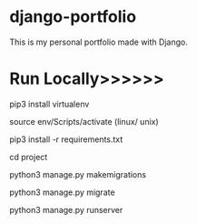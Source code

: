 # django-portfolio

This is my personal portfolio made with Django.

<h1>Run Locally>>>>>></h1>

<p>pip3 install virtualenv 
<p>source env/Scripts/activate  (linux/ unix)
<p>pip3 install -r requirements.txt 
<p>cd project
<p>python3 manage.py makemigrations 
<p>python3 manage.py migrate 
<p>python3 manage.py runserver 
